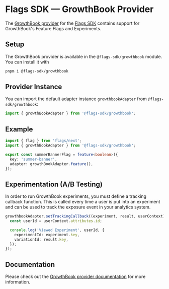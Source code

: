 # Flags SDK — GrowthBook Provider

The [GrowthBook provider](https://flags-sdk.dev/docs/api-reference/adapters/growthbook) for the [Flags SDK](https://flags-sdk.dev/) contains support for GrowthBook's Feature Flags and Experiments.

## Setup

The GrowthBook provider is available in the `@flags-sdk/growthbook` module. You can install it with

```bash
pnpm i @flags-sdk/growthbook
```

## Provider Instance

You can import the default adapter instance `growthbookAdapter` from `@flags-sdk/growthbook`:

```ts
import { growthBookAdapter } from '@flags-sdk/growthbook';
```

## Example

```ts
import { flag } from 'flags/next';
import { growthBookAdapter } from '@flags-sdk/growthbook';

export const summerBannerFlag = feature<boolean>({
  key: 'summer-banner',
  adapter: growthBookAdapter.feature(),
});
```

## Experimentation (A/B Testing)

In order to run GrowthBook experiments, you must define a tracking callback function. This is called every time a user is put into an experiment and can be used to track the exposure event in your analytics system.

```ts
growthbookAdapter.setTrackingCallback((experiment, result, userContext) => {
  const userId = userContext.attributes.id;

  console.log('Viewed Experiment', userId, {
    experimentId: experiment.key,
    variationId: result.key,
  });
});
```

## Documentation

Please check out the [GrowthBook provider documentation](https://flags-sdk.dev/docs/api-reference/adapters/growthbook) for more information.

